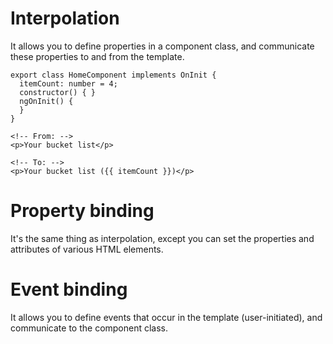 # Interpolation 
It allows you to define properties in a component class, and communicate these properties to and from the template.

    export class HomeComponent implements OnInit {
      itemCount: number = 4;
      constructor() { }
      ngOnInit() {
      }
    }

    <!-- From: -->
    <p>Your bucket list</p>

    <!-- To: -->
    <p>Your bucket list ({{ itemCount }})</p>


# Property binding 
It's the same thing as interpolation, except you can set the properties and attributes of various HTML elements.

# Event binding 
It allows you to define events that occur in the template (user-initiated), and communicate to the component class. 
